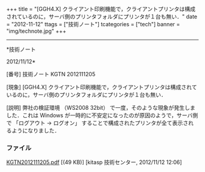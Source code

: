 ﻿+++
title = "[GGH4.X] クライアント印刷機能で，クライアントプリンタは構成されているのに，サーバ側のプリンタフォルダにプリンタが１台も無い．"
date = "2012-11-12"
ttags = ["技術ノート"]
tcategories = ["tech"]
banner = "img/technote.jpg"
+++

-----------------------------------------------------------------------------------------------------------------------------

*技術ノート

2012/11/12*


[番号]
技術ノート KGTN 2012111205

[現象]
[GGH4.X]
クライアント印刷機能で，クライアントプリンタは構成されているのに，サーバ側のプリンタフォルダにプリンタが１台も無い．

[説明]
弊社の検証環境 （WS2008 32bit）
で一度，そのような現象が発生しました．これは Windows
が一時的に不安定になったのが原因のようで，サーバ側で 「ログアウト →
ログオン」
することで構成されたプリンタが全て表示されるようになりました．


### ファイル

 
 


[KGTN2012111205.pdf](http://techreport.kitasp.net/attachments/download/1112/KGTN2012111205.pdf)
 [(49 KB)] [kitasp 技術センター, 2012/11/12
12:06]


 


 

